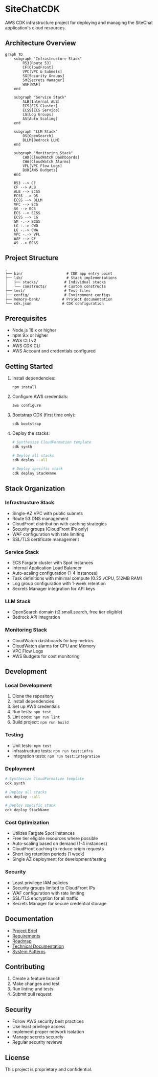 # SiteChatCDK

AWS CDK infrastructure project for deploying and managing the SiteChat application's cloud resources.

## Architecture Overview

```mermaid
graph TD
    subgraph "Infrastructure Stack"
        R53[Route 53]
        CF[CloudFront]
        VPC[VPC & Subnets]
        SG[Security Groups]
        SM[Secrets Manager]
        WAF[WAF]
    end

    subgraph "Service Stack"
        ALB[Internal ALB]
        ECS[ECS Cluster]
        ECSS[ECS Service]
        LG[Log Groups]
        AS[Auto Scaling]
    end

    subgraph "LLM Stack"
        OS[OpenSearch]
        BLLM[Bedrock LLM]
    end

    subgraph "Monitoring Stack"
        CWD[CloudWatch Dashboards]
        CWA[CloudWatch Alarms]
        VFL[VPC Flow Logs]
        BUD[AWS Budgets]
    end

    R53 --> CF
    CF --> ALB
    ALB --> ECSS
    ECSS --> OS
    ECSS --> BLLM
    VPC --> ECS
    SG --> ECS
    ECS --> ECSS
    ECSS --> LG
    SM -.-> ECSS
    LG -.-> CWD
    LG -.-> CWA
    VPC -.-> VFL
    WAF --> CF
    AS --> ECSS
```

## Project Structure

```
.
├── bin/                    # CDK app entry point
├── lib/                    # Stack implementations
│   ├── stacks/            # Individual stacks
│   └── constructs/        # Custom constructs
├── test/                  # Test files
├── config/                # Environment configs
├── memory-bank/          # Project documentation
└── cdk.json              # CDK configuration
```

## Prerequisites

- Node.js 18.x or higher
- npm 9.x or higher
- AWS CLI v2
- AWS CDK CLI
- AWS Account and credentials configured

## Getting Started

1. Install dependencies:
   ```bash
   npm install
   ```

2. Configure AWS credentials:
   ```bash
   aws configure
   ```

3. Bootstrap CDK (first time only):
   ```bash
   cdk bootstrap
   ```

4. Deploy the stacks:
   ```bash
   # Synthesize CloudFormation template
   cdk synth

   # Deploy all stacks
   cdk deploy --all

   # Deploy specific stack
   cdk deploy StackName
   ```

## Stack Organization

### Infrastructure Stack
- Single-AZ VPC with public subnets
- Route 53 DNS management
- CloudFront distribution with caching strategies
- Security groups (CloudFront IPs only)
- WAF configuration with rate limiting
- SSL/TLS certificate management

### Service Stack
- ECS Fargate cluster with Spot instances
- Internal Application Load Balancer
- Auto-scaling configuration (1-4 instances)
- Task definitions with minimal compute (0.25 vCPU, 512MB RAM)
- Log group configuration with 1-week retention
- Secrets Manager integration for API keys

### LLM Stack
- OpenSearch domain (t3.small.search, free tier eligible)
- Bedrock API integration

### Monitoring Stack
- CloudWatch dashboards for key metrics
- CloudWatch alarms for CPU and Memory
- VPC Flow Logs
- AWS Budgets for cost monitoring

## Development

### Local Development
1. Clone the repository
2. Install dependencies
3. Set up AWS credentials
4. Run tests: `npm test`
5. Lint code: `npm run lint`
6. Build project: `npm run build`

### Testing
- Unit tests: `npm test`
- Infrastructure tests: `npm run test:infra`
- Integration tests: `npm run test:integration`

### Deployment
```bash
# Synthesize CloudFormation template
cdk synth

# Deploy all stacks
cdk deploy --all

# Deploy specific stack
cdk deploy StackName
```

### Cost Optimization
- Utilizes Fargate Spot instances
- Free tier eligible resources where possible
- Auto-scaling based on demand (1-4 instances)
- CloudFront caching to reduce origin requests
- Short log retention periods (1 week)
- Single AZ deployment for development/testing

### Security
- Least privilege IAM policies
- Security groups limited to CloudFront IPs
- WAF configuration with rate limiting
- SSL/TLS encryption for all traffic
- Secrets Manager for secure credential storage

## Documentation

- [Project Brief](memory-bank/projectbrief.md)
- [Requirements](requirements.md)
- [Roadmap](roadmap.md)
- [Technical Documentation](memory-bank/techContext.md)
- [System Patterns](memory-bank/systemPatterns.md)

## Contributing

1. Create a feature branch
2. Make changes and test
3. Run linting and tests
4. Submit pull request

## Security

- Follow AWS security best practices
- Use least privilege access
- Implement proper network isolation
- Manage secrets securely
- Regular security reviews

## License

This project is proprietary and confidential.
